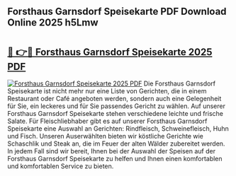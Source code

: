 ## Forsthaus Garnsdorf Speisekarte PDF Download Online 2025 h5Lmw

# <h2><a href="http://gcc9xp7.nevu.top/?p=Forsthaus+Garnsdorf+Speisekarte">🔗 👉🔴 Forsthaus Garnsdorf Speisekarte 2025 PDF</a></h2>

[![Forsthaus Garnsdorf Speisekarte 2025 PDF](https://i.imgur.com/dBaPXMq.png)](http://gcc9xp7.nevu.top/?p=Forsthaus+Garnsdorf+Speisekarte)
Die Forsthaus Garnsdorf Speisekarte ist nicht mehr nur eine Liste von Gerichten, die in einem Restaurant oder Café angeboten werden, sondern auch eine Gelegenheit für Sie, ein leckeres und für Sie passendes Gericht zu wählen. Auf unserer Forsthaus Garnsdorf Speisekarte stehen verschiedene leichte und frische Salate. Für Fleischliebhaber gibt es auf unserer Forsthaus Garnsdorf Speisekarte eine Auswahl an Gerichten: Rindfleisch, Schweinefleisch, Huhn und Fisch. Unseren Auserwählten bieten wir köstliche Gerichte wie Schaschlik und Steak an, die im Feuer der alten Wälder zubereitet werden. In jedem Fall sind wir bereit, Ihnen bei der Auswahl der Speisen auf der Forsthaus Garnsdorf Speisekarte zu helfen und Ihnen einen komfortablen und komfortablen Service zu bieten.
